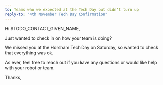 ```yaml
---
to: Teams who we expected at the Tech Day but didn't turn up
reply-to: "4th November Tech Day Confirmation"
---
```


Hi $TODO_CONTACT_GIVEN_NAME,

Just wanted to check in on how your team is doing?

We missed you at the Horsham Tech Day on Saturday, so wanted to check that everything was ok.

As ever, feel free to reach out if you have any questions or would like help with your robot or team.

Thanks,
